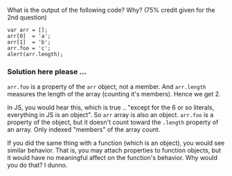 What is the output of the following code?  Why?  (75% credit given for the 2nd question)

```
var arr = [];
arr[0]  = 'a';
arr[1]  = 'b';
arr.foo = 'c';
alert(arr.length);
```

### Solution here please ...

`arr.foo` is a property of the `arr` object, not a member.  And `arr.length` measures the length of the array (counting it's members).  Hence we get 2.

In JS, you would hear this, which is true .. "except for the 6 or so literals, everything in JS is an object".
So `arr` array is also an object. `arr.foo` is a property of the object, but it doesn't count toward the `.length`
property of an array.  Only indexed "members" of the array count.

If you did the same thing with a function (which is an object), you would see similar behavior.  That is, you 
may attach properties to function objects, but it would have no meaningful affect on the function's behavior.
Why would you do that?  I dunno.